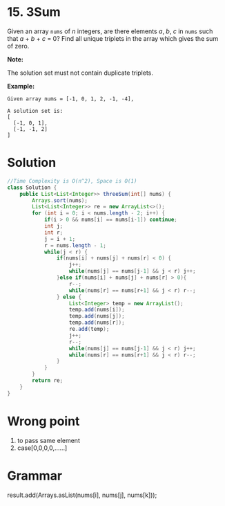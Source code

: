 # 15. 3Sum

Given an array `nums` of *n* integers, are there elements *a*, *b*, *c* in `nums` such that *a* + *b* + *c* = 0? Find all unique triplets in the array which gives the sum of zero.

**Note:**

The solution set must not contain duplicate triplets.

**Example:**

```
Given array nums = [-1, 0, 1, 2, -1, -4],

A solution set is:
[
  [-1, 0, 1],
  [-1, -1, 2]
]
```

# Solution

```java
//Time Complexity is O(n^2), Space is O(1)
class Solution {
    public List<List<Integer>> threeSum(int[] nums) {
        Arrays.sort(nums);
        List<List<Integer>> re = new ArrayList<>();
        for (int i = 0; i < nums.length - 2; i++) {
            if(i > 0 && nums[i] == nums[i-1]) continue;
            int j;
            int r;
            j = i + 1;
            r = nums.length - 1;
            while(j < r) {
                if(nums[i] + nums[j] + nums[r] < 0) {
                    j++;
                    while(nums[j] == nums[j-1] && j < r) j++;
                }else if(nums[i] + nums[j] + nums[r] > 0){
                    r--;
                    while(nums[r] == nums[r+1] && j < r) r--;
                } else {
                    List<Integer> temp = new ArrayList();   
                    temp.add(nums[i]);
                    temp.add(nums[j]);
                    temp.add(nums[r]);
                    re.add(temp);
                    j++;
                    r--;
                    while(nums[j] == nums[j-1] && j < r) j++;
                    while(nums[r] == nums[r+1] && j < r) r--;
                }
            }
        }
        return re;
    }
}
```

# Wrong point

1. to pass same element 
2. case[0,0,0,0,……]

# Grammar

result.add(Arrays.asList(nums[i], nums[j], nums[k]));